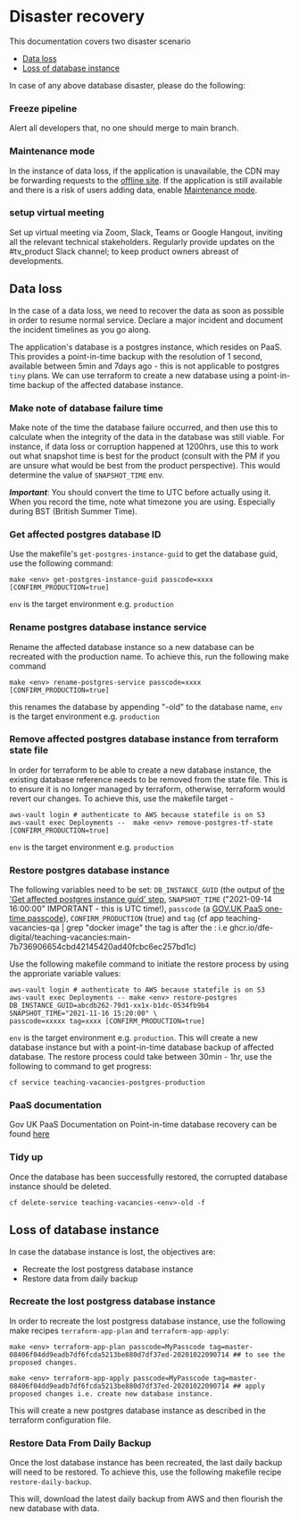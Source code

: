 # Disaster recovery


This documentation covers two disaster scenario

- [Data loss](#data-loss)
- [Loss of database instance](#loss-of-database-instance)

In case of any above database disaster, please do the following:

### Freeze pipeline

Alert all developers that, no one should merge to main branch.

### Maintenance mode

In the instance of data loss, if the application is unavailable, the CDN may be forwarding requests to the [offline site](offline-site.md).
If the application is still available and there is a risk of users adding data, enable [Maintenance mode](maintenance-mode.md).

### setup virtual meeting

Set up virtual meeting via Zoom, Slack, Teams or Google Hangout, inviting all the relevant technical stakeholders. Regularly provide updates on
the #tv_product Slack channel; to keep product owners abreast of developments.

## Data loss

In the case of a data loss, we need to recover the data as soon as possible in order to resume normal service. Declare a major incident
and document the incident timelines as you go along.

The application's database is a postgres instance, which resides on PaaS. This provides a point-in-time backup with
the resolution of 1 second, available between 5min and 7days ago - this is not applicable to postgres `tiny` plans. We can use
terraform to create a new database using a point-in-time backup of the affected database instance.

### Make note of database failure time

Make note of the time the database failure occurred, and then use this to calculate when the integrity of the data in the database was still viable. For instance,
if data loss or corruption happened at 1200hrs, use this to work out what snapshot time is best for the product (consult with the PM if you are unsure what would be best from the product perspective). This would determine the value of `SNAPSHOT_TIME` env.

___Important___: You should convert the time to UTC before actually using it. When you record the time, note what timezone you are using. Especially during BST (British Summer Time).

### Get affected postgres database ID

Use the makefile's `get-postgres-instance-guid` to get the database guid, use the following command:

```
make <env> get-postgres-instance-guid passcode=xxxx [CONFIRM_PRODUCTION=true]
```

`env` is the target environment e.g. `production`

### Rename postgres database instance service

Rename the affected database instance so a new database can be recreated with the production name. To achieve this, run the following make command

```
make <env> rename-postgres-service passcode=xxxx [CONFIRM_PRODUCTION=true]
```
this renames the database by appending "-old" to the database name, `env` is the target environment e.g. `production`

### Remove affected postgres database instance from terraform state file

In order for terraform to be able to create a new database instance, the existing database reference needs to be removed from the state file. This is to ensure it is no longer managed by terraform, otherwise, terraform would revert our changes. To achieve this, use the makefile target -

```
aws-vault login # authenticate to AWS because statefile is on S3
aws-vault exec Deployments --  make <env> remove-postgres-tf-state [CONFIRM_PRODUCTION=true]
```

`env` is the target environment e.g. `production`

### Restore postgres database instance

The following variables need to be set: `DB_INSTANCE_GUID` (the output of [the 'Get affected postgres instance guid' step](#get-affected-postgres-database-id), `SNAPSHOT_TIME` ("2021-09-14 16:00:00" IMPORTANT - this is UTC time!), `passcode` (a [GOV.UK PaaS one-time passcode](https://login.london.cloud.service.gov.uk/passcode)), `CONFIRM_PRODUCTION` (true) and `tag` (cf app teaching-vacancies-qa | grep "docker image" the tag is after the : i.e ghcr.io/dfe-digital/teaching-vacancies:main-7b736906654cbd42145420ad40fcbc6ec257bd1c)

 Use the following makefile command to initiate the restore process by using the approriate variable values:
 ```
 aws-vault login # authenticate to AWS because statefile is on S3
 aws-vault exec Deployments -- make <env> restore-postgres DB_INSTANCE_GUID=abcdb262-79d1-xx1x-b1dc-0534fb9b4 SNAPSHOT_TIME="2021-11-16 15:20:00" \
 passcode=xxxxx tag=xxxx [CONFIRM_PRODUCTION=true]
 ```
 `env` is the target environment e.g. `production`. This will create a new database instance but with a point-in-time database backup of affected database. The restore process could take between 30min - 1hr, use the following to command to get progress:

 ```
cf service teaching-vacancies-postgres-production
 ```

 ### PaaS documentation

 Gov UK PaaS Documentation on Point-in-time database recovery can be found [here](https://docs.cloud.service.gov.uk/deploying_services/postgresql/#restoring-a-postgresql-service-from-a-point-in-time)

 ### Tidy up

 Once the database has been successfully restored, the corrupted database instance should be deleted.

 `cf delete-service teaching-vacancies-<env>-old -f`

## Loss of database instance

In case the database instance is lost, the objectives are:

- Recreate the lost postgress database instance
- Restore data from daily backup

### Recreate the lost postgress database instance

In order to recreate the lost postgress database instance, use the following make recipes `terraform-app-plan` and `terraform-app-apply`:

```
make <env> terraform-app-plan passcode=MyPasscode tag=master-08406f04dd9eadb7df6fcda5213be880d7df37ed-20201022090714 ## to see the proposed changes.
```

```
make <env> terraform-app-apply passcode=MyPasscode tag=master-08406f04dd9eadb7df6fcda5213be880d7df37ed-20201022090714 ## apply proposed changes i.e. create new database instance.
```
This will create a new postgres database instance as described in the terraform configuration file.

### Restore Data From Daily Backup

Once the lost database instance has been recreated, the last daily backup will need to be restored. To achieve this, use the following makefile recipe `restore-daily-backup`.

This will, download the latest daily backup from AWS and then flourish the new database with data.
